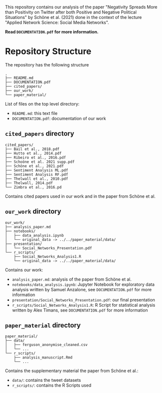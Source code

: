 This repository contains our analysis of the paper "Negativity Spreads More than Positivity on Twitter after both Positive and Negative Political Situations" by Schöne et al. (2021) done in the context of the lecture "Applied Network Science: Social Media Networks".

**Read `DOCUMENTATION.pdf` for more information.**

# Repository Structure

The repository has the following structure

```
.
├── README.md
├── DOCUMENTATION.pdf
├── cited_papers/
├── our_work/
└── paper_material/
```

List of files on the top level directory:
- `README.md`: this text file
- `DOCUMENTATION.pdf`: documentation of our work

## `cited_papers` directory

```
cited_papers/
├── Bail et al., 2018.pdf
├── Hutto et al., 2014.pdf
├── Ribeiro et al., 2016.pdf
├── Schoöne et al. 2021 supp.pdf
├── Schöne et al., 2021.pdf
├── Sentiment Analysis ML.pdf
├── Sentiment Analysis RF.pdf
├── Thelwall et al., 2010.pdf
├── Thelwall, 2014.pdf
└── Zimbra et al., 2016.pd
```

Contains cited papers used in our work and in the paper from Schöne et al.


## `our_work` directory

```
our_work/
├── analysis_paper.md
├── notebooks/
│   ├── data_analysis.ipynb
│   └── original_data -> ../../paper_material/data/
├── presentation/
│   └── Social_Networks_Presentation.pdf
└── r_scripts/
    ├── Social_Networks_Analysis1.R
    └── original_data -> ../../paper_material/data/
```

Contains our work:
- `analysis_paper.md`: analysis of the paper from Schöne et al.
- `notebooks/data_analysis.ipynb`: Jupyter Notebook for exploratory data analysis written by Samuel Anzalone, see `DOCUMENTATION.pdf` for more information
- `presentation/Social_Networks_Presentation.pdf`: our final presentation
- `r_scripts/Social_Networks_Analysis1.R`: R Script for statistical analysis written by Alex Timans, see `DOCUMENTATION.pdf` for more information

## `paper_material` directory

```
paper_material/
├── data/
│   ├── ferguson_anonymise_cleaned.csv
│   └── ...
└── r_scripts/
    ├── analysis_manuscript.Rmd
    └── ...
```

Contains the supplementary material the paper from Schöne et al.:
- `data/`: contains the tweet datasets
- `r_scripts/`: contains the R Scripts used
